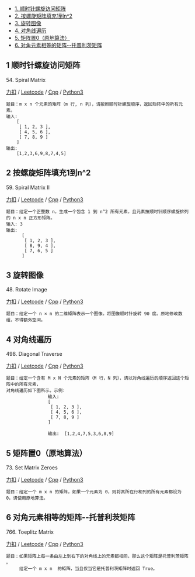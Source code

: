 <!-- GFM-TOC -->

* [1. 顺时针螺旋访问矩阵](#1-顺时针螺旋访问矩阵)
* [2. 按螺旋矩阵填充1到n^2](#2-按螺旋矩阵填充1到n^2)
* [3. 旋转图像](#3-旋转图像)
* [4. 对角线遍历](#4-对角线遍历)
* [5. 矩阵置0（原地算法）](#5-矩阵置0（原地算法）)
* [6. 对角元素相等的矩阵--托普利茨矩阵](#6-对角元素相等的矩阵--托普利茨矩阵)
<!-- GFM-TOC -->

## 1 顺时针螺旋访问矩阵
54\. Spiral Matrix

[力扣](https://leetcode-cn.com/problems/spiral-matrix/) / [Leetcode](https://leetcode.com/problems/spiral-matrix/) / [Cpp](../ds_8_matrix/L54-m.cpp) / [Python3](../python-algorithm/ds_8_matrix/L54-m.py)
```
题目：m x n 个元素的矩阵（m 行, n 列），请按照顺时针螺旋顺序，返回矩阵中的所有元素。
输入:
    [
     [ 1, 2, 3 ],
     [ 4, 5, 6 ],
     [ 7, 8, 9 ]
    ]
输出: 
    [1,2,3,6,9,8,7,4,5]
```

## 2 按螺旋矩阵填充1到n^2
59\. Spiral Matrix II  

[力扣](https://leetcode-cn.com/problems/spiral-matrix-ii/) / [Leetcode](https://leetcode.com/problems/spiral-matrix-ii/) / [Cpp](../ds_8_matrix/L59-m.cpp) / [Python3](../python-algorithm/ds_8_matrix/L59-m.py)
```
题目：给定一个正整数 n，生成一个包含 1 到 n^2 所有元素，且元素按顺时针顺序螺旋排列的 n x n 正方形矩阵。
输入: 3
输出:
      [
       [ 1, 2, 3 ],
       [ 8, 9, 4 ],
       [ 7, 6, 5 ]
      ]
```

## 3 旋转图像
48\. Rotate Image

[力扣](https://leetcode-cn.com/problems/rotate-image/) / [Leetcode](https://leetcode.com/problems/rotate-image/) / [Cpp](../ds_8_matrix/L48-m.cpp) / [Python3](../python-algorithm/ds_8_matrix/L48-m.py)
```
题目：给定一个 n × n 的二维矩阵表示一个图像。将图像顺时针旋转 90 度。原地修改数组，不得额外空间。
```
## 4 对角线遍历
498\. Diagonal Traverse

[力扣](https://leetcode-cn.com/problems/diagonal-traverse/) / [Leetcode](https://leetcode.com/problems/diagonal-traverse/) / [Cpp](../ds_8_matrix/L498-m.cpp) / [Python3](../python-algorithm/ds_8_matrix/L498-m.py)
```
题目：给定一个含有 M x N 个元素的矩阵（M 行，N 列），请以对角线遍历的顺序返回这个矩阵中的所有元素，
对角线遍历如下图所示。示例:
                输入:
                [
                 [ 1, 2, 3 ],
                 [ 4, 5, 6 ],
                 [ 7, 8, 9 ]
                ]

                输出:  [1,2,4,7,5,3,6,8,9]
```

## 5 矩阵置0（原地算法）
73\. Set Matrix Zeroes  

[力扣](https://leetcode-cn.com/problems/set-matrix-zeroes/) / [Leetcode](https://leetcode.com/problems/set-matrix-zeroes/) / [Cpp](../ds_8_matrix/L73-m.cpp) / [Python3](../python-algorithm/ds_8_matrix/L73-m.py)
```
题目：给定一个 m x n 的矩阵，如果一个元素为 0，则将其所在行和列的所有元素都设为 0。请使用原地算法。
```

## 6 对角元素相等的矩阵--托普利茨矩阵
766\. Toeplitz Matrix

[力扣](https://leetcode-cn.com/problems/toeplitz-matrix/) / [Leetcode](https://leetcode.com/problems/toeplitz-matrix/) / [Cpp](../ds_8_matrix/L766.cpp) / [Python3](../python-algorithm/ds_8_matrix/L766.py)
```
题目：如果矩阵上每一条由左上到右下的对角线上的元素都相同，那么这个矩阵是托普利茨矩阵 。
     给定一个 m x n  的矩阵，当且仅当它是托普利茨矩阵时返回 True。
```

